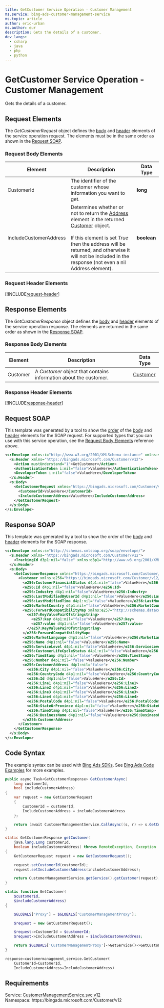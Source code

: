 ```yaml
---
title: GetCustomer Service Operation - Customer Management
ms.service: bing-ads-customer-management-service
ms.topic: article
author: eric-urban
ms.author: eur
description: Gets the details of a customer.
dev_langs: 
  - csharp
  - java
  - php
  - python
---
```

# GetCustomer Service Operation - Customer Management
Gets the details of a customer.

## <a name="request"></a>Request Elements
The *GetCustomerRequest* object defines the [body](#request-body) and [header](#request-header) elements of the service operation request. The elements must be in the same order as shown in the [Request SOAP](#request-soap). 

### <a name="request-body"></a>Request Body Elements

|Element|Description|Data Type|
|-----------|---------------|-------------|
|<a name="customerid"></a>CustomerId|The identifier of the customer whose information you want to get.|**long**|
|<a name="includecustomeraddress"></a>IncludeCustomerAddress|Determines whether or not to return the [Address](customer.md#customeraddress) element in the returned [Customer](customer.md) object.<br/><br/>If this element is set *True* then the address will be returned, and otherwise it will not be included in the response (not even a nil Address element).|**boolean**|

### <a name="request-header"></a>Request Header Elements
[!INCLUDE[request-header](./includes/request-header.md)]

## <a name="response"></a>Response Elements
The *GetCustomerResponse* object defines the [body](#response-body) and [header](#response-header) elements of the service operation response. The elements are returned in the same order as shown in the [Response SOAP](#response-soap).

### <a name="response-body"></a>Response Body Elements

|Element|Description|Data Type|
|-----------|---------------|-------------|
|<a name="customer"></a>Customer|A *Customer* object that contains information about the customer.|[Customer](customer.md)|

### <a name="response-header"></a>Response Header Elements
[!INCLUDE[response-header](./includes/response-header.md)]

## <a name="request-soap"></a>Request SOAP
This template was generated by a tool to show the [order](../guides/services-protocol.md#element-order) of the [body](#request-body) and [header](#request-header) elements for the SOAP request. For supported types that you can use with this service operation, see the [Request Body Elements](#request-header) reference above.

```xml
<s:Envelope xmlns:i="http://www.w3.org/2001/XMLSchema-instance" xmlns:s="http://schemas.xmlsoap.org/soap/envelope/">
  <s:Header xmlns="https://bingads.microsoft.com/Customer/v12">
    <Action mustUnderstand="1">GetCustomer</Action>
    <AuthenticationToken i:nil="false">ValueHere</AuthenticationToken>
    <DeveloperToken i:nil="false">ValueHere</DeveloperToken>
  </s:Header>
  <s:Body>
    <GetCustomerRequest xmlns="https://bingads.microsoft.com/Customer/v12">
      <CustomerId>ValueHere</CustomerId>
      <IncludeCustomerAddress>ValueHere</IncludeCustomerAddress>
    </GetCustomerRequest>
  </s:Body>
</s:Envelope>
```

## <a name="response-soap"></a>Response SOAP
This template was generated by a tool to show the order of the [body](#response-body) and [header](#response-header) elements for the SOAP response.

```xml
<s:Envelope xmlns:s="http://schemas.xmlsoap.org/soap/envelope/">
  <s:Header xmlns="https://bingads.microsoft.com/Customer/v12">
    <TrackingId d3p1:nil="false" xmlns:d3p1="http://www.w3.org/2001/XMLSchema-instance">ValueHere</TrackingId>
  </s:Header>
  <s:Body>
    <GetCustomerResponse xmlns="https://bingads.microsoft.com/Customer/v12">
      <Customer xmlns:e256="https://bingads.microsoft.com/Customer/v12/Entities" d4p1:nil="false" xmlns:d4p1="http://www.w3.org/2001/XMLSchema-instance">
        <e256:CustomerFinancialStatus d4p1:nil="false">ValueHere</e256:CustomerFinancialStatus>
        <e256:Id d4p1:nil="false">ValueHere</e256:Id>
        <e256:Industry d4p1:nil="false">ValueHere</e256:Industry>
        <e256:LastModifiedByUserId d4p1:nil="false">ValueHere</e256:LastModifiedByUserId>
        <e256:LastModifiedTime d4p1:nil="false">ValueHere</e256:LastModifiedTime>
        <e256:MarketCountry d4p1:nil="false">ValueHere</e256:MarketCountry>
        <e256:ForwardCompatibilityMap xmlns:e257="http://schemas.datacontract.org/2004/07/System.Collections.Generic" d4p1:nil="false">
          <e257:KeyValuePairOfstringstring>
            <e257:key d4p1:nil="false">ValueHere</e257:key>
            <e257:value d4p1:nil="false">ValueHere</e257:value>
          </e257:KeyValuePairOfstringstring>
        </e256:ForwardCompatibilityMap>
        <e256:MarketLanguage d4p1:nil="false">ValueHere</e256:MarketLanguage>
        <e256:Name d4p1:nil="false">ValueHere</e256:Name>
        <e256:ServiceLevel d4p1:nil="false">ValueHere</e256:ServiceLevel>
        <e256:CustomerLifeCycleStatus d4p1:nil="false">ValueHere</e256:CustomerLifeCycleStatus>
        <e256:TimeStamp d4p1:nil="false">ValueHere</e256:TimeStamp>
        <e256:Number d4p1:nil="false">ValueHere</e256:Number>
        <e256:CustomerAddress d4p1:nil="false">
          <e256:City d4p1:nil="false">ValueHere</e256:City>
          <e256:CountryCode d4p1:nil="false">ValueHere</e256:CountryCode>
          <e256:Id d4p1:nil="false">ValueHere</e256:Id>
          <e256:Line1 d4p1:nil="false">ValueHere</e256:Line1>
          <e256:Line2 d4p1:nil="false">ValueHere</e256:Line2>
          <e256:Line3 d4p1:nil="false">ValueHere</e256:Line3>
          <e256:Line4 d4p1:nil="false">ValueHere</e256:Line4>
          <e256:PostalCode d4p1:nil="false">ValueHere</e256:PostalCode>
          <e256:StateOrProvince d4p1:nil="false">ValueHere</e256:StateOrProvince>
          <e256:TimeStamp d4p1:nil="false">ValueHere</e256:TimeStamp>
          <e256:BusinessName d4p1:nil="false">ValueHere</e256:BusinessName>
        </e256:CustomerAddress>
      </Customer>
    </GetCustomerResponse>
  </s:Body>
</s:Envelope>
```

## <a name="example"></a>Code Syntax
The example syntax can be used with [Bing Ads SDKs](../guides/client-libraries.md). See [Bing Ads Code Examples](../guides/code-examples.md) for more examples.
```csharp
public async Task<GetCustomerResponse> GetCustomerAsync(
	long customerId,
	bool includeCustomerAddress)
{
	var request = new GetCustomerRequest
	{
		CustomerId = customerId,
		IncludeCustomerAddress = includeCustomerAddress
	};

	return (await CustomerManagementService.CallAsync((s, r) => s.GetCustomerAsync(r), request));
}
```
```java
static GetCustomerResponse getCustomer(
	java.lang.Long customerId,
	boolean includeCustomerAddress) throws RemoteException, Exception
{
	GetCustomerRequest request = new GetCustomerRequest();

	request.setCustomerId(customerId);
	request.setIncludeCustomerAddress(includeCustomerAddress);

	return CustomerManagementService.getService().getCustomer(request);
}
```
```php
static function GetCustomer(
	$customerId,
	$includeCustomerAddress)
{

	$GLOBALS['Proxy'] = $GLOBALS['CustomerManagementProxy'];

	$request = new GetCustomerRequest();

	$request->CustomerId = $customerId;
	$request->IncludeCustomerAddress = $includeCustomerAddress;

	return $GLOBALS['CustomerManagementProxy']->GetService()->GetCustomer($request);
}
```
```python
response=customermanagement_service.GetCustomer(
	CustomerId=CustomerId,
	IncludeCustomerAddress=IncludeCustomerAddress)
```

## Requirements
Service: [CustomerManagementService.svc v12](https://clientcenter.api.bingads.microsoft.com/Api/CustomerManagement/v12/CustomerManagementService.svc)  
Namespace: https\://bingads.microsoft.com/Customer/v12  

